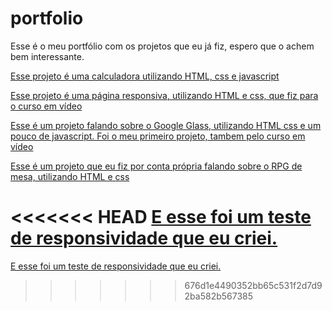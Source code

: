 # portfolio
 
Esse é o meu portfólio com os projetos que eu já fiz, espero que o achem bem interessante.

<a href="C:\Users\Pichau\Desktop\portfolio\calculadora\index.html">Esse projeto é uma calculadora utilizando HTML, css e javascript</a>

<a href="C:\Users\Pichau\Desktop\portfolio\projeto-android\android.html">Esse projeto é uma página responsiva, utilizando HTML e css, que fiz para o curso em vídeo</a>

<a href="C:\Users\Pichau\Desktop\portfolio\projeto-glass-html5\index.html">Esse é um projeto falando sobre o Google Glass, utilizando HTML css e um pouco de javascript. Foi o meu primeiro projeto, tambem pelo curso em vídeo</a>

<a href="C:\Users\Pichau\Desktop\portfolio\RPG-o-que-e\index.htm">Esse é um projeto que eu fiz por conta própria falando sobre o RPG de mesa, utilizando HTML e css</a>

<<<<<<< HEAD
<a href="C:\Users\Pichau\Desktop\portfolio\teste-responsivo\index.html">E esse foi um teste de responsividade que eu criei.</a>
=======
<a href="C:\Users\Pichau\Desktop\portfolio\teste-responsivo">E esse foi um teste de responsividade que eu criei.</a>
>>>>>>> 676d1e4490352bb65c531f2d7d92ba582b567385
